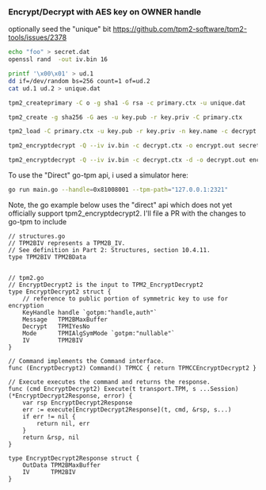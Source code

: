 ### Encrypt/Decrypt with AES key on OWNER handle

optionally seed the "unique" bit
https://github.com/tpm2-software/tpm2-tools/issues/2378


```bash
echo "foo" > secret.dat
openssl rand  -out iv.bin 16

printf '\x00\x01' > ud.1
dd if=/dev/random bs=256 count=1 of=ud.2
cat ud.1 ud.2 > unique.dat

tpm2_createprimary -C o -g sha1 -G rsa -c primary.ctx -u unique.dat

tpm2_create -g sha256 -G aes -u key.pub -r key.priv -C primary.ctx

tpm2_load -C primary.ctx -u key.pub -r key.priv -n key.name -c decrypt.ctx

tpm2_encryptdecrypt -Q --iv iv.bin -c decrypt.ctx -o encrypt.out secret.dat

tpm2_encryptdecrypt -Q --iv iv.bin -c decrypt.ctx -d -o decrypt.out encrypt.out
```


To use the "Direct" go-tpm api, i used a simulator here:


```bash
go run main.go --handle=0x81008001 --tpm-path="127.0.0.1:2321"
```


Note, the go example below uses the "direct" api which does not yet officially support tpm2_encryptdecrypt2.  I'll file a PR with the changes to go-tpm to include

```golang
// structures.go
// TPM2BIV represents a TPM2B_IV.
// See definition in Part 2: Structures, section 10.4.11.
type TPM2BIV TPM2BData


// tpm2.go
// EncryptDecrypt2 is the input to TPM2_EncryptDecrypt2
type EncryptDecrypt2 struct {
	// reference to public portion of symmetric key to use for encryption
	KeyHandle handle `gotpm:"handle,auth"`
	Message   TPM2BMaxBuffer
	Decrypt   TPMIYesNo
	Mode      TPMIAlgSymMode `gotpm:"nullable"`
	IV        TPM2BIV
}

// Command implements the Command interface.
func (EncryptDecrypt2) Command() TPMCC { return TPMCCEncryptDecrypt2 }

// Execute executes the command and returns the response.
func (cmd EncryptDecrypt2) Execute(t transport.TPM, s ...Session) (*EncryptDecrypt2Response, error) {
	var rsp EncryptDecrypt2Response
	err := execute[EncryptDecrypt2Response](t, cmd, &rsp, s...)
	if err != nil {
		return nil, err
	}
	return &rsp, nil
}

type EncryptDecrypt2Response struct {
	OutData TPM2BMaxBuffer
	IV      TPM2BIV
}
```